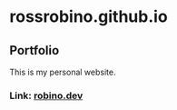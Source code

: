 # rossrobino.github.io

## Portfolio

This is my personal website.

### Link: [robino.dev](https://robino.dev)
